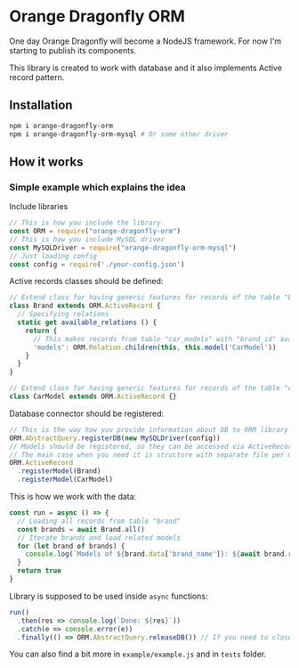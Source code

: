 # Orange Dragonfly ORM

One day Orange Dragonfly will become a NodeJS framework. For now I'm starting to publish its components.

This library is created to work with database and it also implements Active record pattern.

## Installation

```bash
npm i orange-dragonfly-orm
npm i orange-dragonfly-orm-mysql # Or some other driver
```

## How it works

### Simple example which explains the idea

Include libraries

```javascript
// This is how you include the library
const ORM = require("orange-dragonfly-orm")
// This is how you include MySQL driver 
const MySQLDriver = require("orange-dragonfly-orm-mysql")
// Just loading config
const config = require('./your-config.json')
```

Active records classes should be defined:

```javascript
// Extend class for having generic features for records of the table "brand"
class Brand extends ORM.ActiveRecord {
  // Specifying relations
  static get available_relations () {
    return {
      // This makes records from table "car_models" with "brand_id" available for calling as "await brand_object.rel('models')" 
      'models': ORM.Relation.children(this, this.model('CarModel'))
    }
  }
}

// Extend class for having generic features for records of the table "car_model" 
class CarModel extends ORM.ActiveRecord {}
```

Database connector should be registered:

```javascript
// This is the way how you provide information about DB to ORM library
ORM.AbstractQuery.registerDB(new MySQLDriver(config))
// Models should be registered, so they can be accessed via ActiveRecord.model(class_name_string)
// The main case when you need it is structure with separate file per model class (it can be some issues with dependencies)   
ORM.ActiveRecord
  .registerModel(Brand)
  .registerModel(CarModel)
```

This is how we work with the data:

```javascript
const run = async () => {
  // Loading all records from table "brand"
  const brands = await Brand.all()
  // Iterate brands and load related models
  for (let brand of brands) {
    console.log(`Models of ${brand.data['brand_name']}: ${await brand.rel('models')}`)
  }
  return true
}
```

Library is supposed to be used inside `async` functions:

```javascript
run()
  .then(res => console.log(`Done: ${res}`))
  .catch(e => console.error(e))
  .finally(() => ORM.AbstractQuery.releaseDB()) // If you need to close connection, close it
```

You can also find a bit more in `example/example.js` and in `tests` folder.
